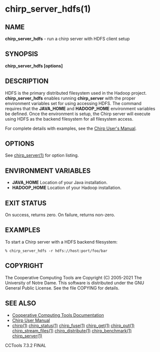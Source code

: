 






















# chirp_server_hdfs(1)

## NAME
**chirp_server_hdfs** - run a chirp server with HDFS client setup

## SYNOPSIS
**chirp_server_hdfs [options]**

## DESCRIPTION


HDFS is the primary distributed filesystem used in the Hadoop project.
**chirp_server_hdfs** enables running **chirp_server** with the proper
environment variables set for using accessing HDFS. The command requires that
the **JAVA_HOME** and **HADOOP_HOME** environment variables be defined. Once
the environment is setup, the Chirp server will execute using HDFS as the backend
filesystem for all filesystem access.


For complete details with examples, see the [Chirp User's Manual](http://ccl.cse.nd.edu/software/manuals/chirp.html).

## OPTIONS

See [chirp_server(1)](chirp_server.md) for option listing.

## ENVIRONMENT VARIABLES


- **JAVA_HOME** Location of your Java installation.
- **HADOOP_HOME** Location of your Hadoop installation.



## EXIT STATUS
On success, returns zero.  On failure, returns non-zero.

## EXAMPLES

To start a Chirp server with a HDFS backend filesystem:

```
% chirp_server_hdfs -r hdfs://host:port/foo/bar
```

## COPYRIGHT

The Cooperative Computing Tools are Copyright (C) 2005-2021 The University of Notre Dame.  This software is distributed under the GNU General Public License.  See the file COPYING for details.

## SEE ALSO


- [Cooperative Computing Tools Documentation]("../index.html")
- [Chirp User Manual]("../chirp.html")
- [chirp(1)](chirp.md)  [chirp_status(1)](chirp_status.md)  [chirp_fuse(1)](chirp_fuse.md)  [chirp_get(1)](chirp_get.md)  [chirp_put(1)](chirp_put.md)  [chirp_stream_files(1)](chirp_stream_files.md)  [chirp_distribute(1)](chirp_distribute.md)  [chirp_benchmark(1)](chirp_benchmark.md)  [chirp_server(1)](chirp_server.md)


CCTools 7.3.2 FINAL
